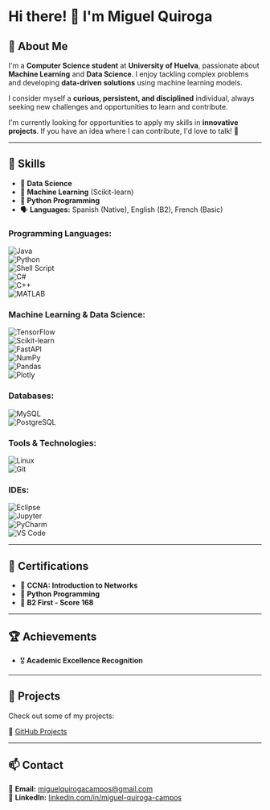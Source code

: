 # Hi there! 👋 I'm Miguel Quiroga

## 📌 About Me  
I'm a **Computer Science student** at **University of Huelva**, passionate about **Machine Learning** and **Data Science**. I enjoy tackling complex problems and developing **data-driven solutions** using machine learning models.  

I consider myself a **curious, persistent, and disciplined** individual, always seeking new challenges and opportunities to learn and contribute.  

I'm currently looking for opportunities to apply my skills in **innovative projects**. If you have an idea where I can contribute, I'd love to talk! 🚀  

---

## 🚀 Skills  

- 🧠 **Data Science**  
- 🤖 **Machine Learning** (Scikit-learn)  
- 🐍 **Python Programming**  
- 🗣 **Languages:** Spanish (Native), English (B2), French (Basic)

### **Programming Languages:**  
![Java](https://img.shields.io/badge/Java-%23ED8B00.svg?style=for-the-badge&logo=openjdk&logoColor=white)  
![Python](https://img.shields.io/badge/Python-%233776AB.svg?style=for-the-badge&logo=python&logoColor=white)  
![Shell Script](https://img.shields.io/badge/Shell_Script-%23121011.svg?style=for-the-badge&logo=gnu-bash&logoColor=white)  
![C#](https://img.shields.io/badge/C%23-%23239120.svg?style=for-the-badge&logo=csharp&logoColor=white)  
![C++](https://img.shields.io/badge/C++-%2300599C.svg?style=for-the-badge&logo=cplusplus&logoColor=white)  
![MATLAB](https://img.shields.io/badge/MATLAB-%230079C1.svg?style=for-the-badge&logo=mathworks&logoColor=white)  

### **Machine Learning & Data Science:**  
![TensorFlow](https://img.shields.io/badge/TensorFlow-%23FF6F00.svg?style=for-the-badge&logo=tensorflow&logoColor=white)  
![Scikit-learn](https://img.shields.io/badge/Scikit--learn-%23F7931E.svg?style=for-the-badge&logo=scikitlearn&logoColor=white)  
![FastAPI](https://img.shields.io/badge/FastAPI-%23009688.svg?style=for-the-badge&logo=fastapi&logoColor=white)  
![NumPy](https://img.shields.io/badge/NumPy-%23013243.svg?style=for-the-badge&logo=numpy&logoColor=white)  
![Pandas](https://img.shields.io/badge/Pandas-%23150458.svg?style=for-the-badge&logo=pandas&logoColor=white)  
![Plotly](https://img.shields.io/badge/Plotly-%233F4F75.svg?style=for-the-badge&logo=plotly&logoColor=white)  

### **Databases:**  
![MySQL](https://img.shields.io/badge/MySQL-%234479A1.svg?style=for-the-badge&logo=mysql&logoColor=white)  
![PostgreSQL](https://img.shields.io/badge/PostgreSQL-%23336791.svg?style=for-the-badge&logo=postgresql&logoColor=white)

### **Tools & Technologies:**  
![Linux](https://img.shields.io/badge/Linux-%23FCC624.svg?style=for-the-badge&logo=linux&logoColor=black)  
![Git](https://img.shields.io/badge/Git-%23F05032.svg?style=for-the-badge&logo=git&logoColor=white)  

### **IDEs:**  
![Eclipse](https://img.shields.io/badge/Eclipse-%232C2255.svg?style=for-the-badge&logo=eclipse&logoColor=white)  
![Jupyter](https://img.shields.io/badge/Jupyter-%23F37626.svg?style=for-the-badge&logo=jupyter&logoColor=white)  
![PyCharm](https://img.shields.io/badge/PyCharm-%23000000.svg?style=for-the-badge&logo=pycharm&logoColor=white)  
![VS Code](https://img.shields.io/badge/VS_Code-%23007ACC.svg?style=for-the-badge&logo=visualstudiocode&logoColor=white)  

---

## 📌 Certifications  

- 📜 **CCNA: Introduction to Networks**  
- 🐍 **Python Programming**  
- 📖 **B2 First - Score 168**  

---

## 🏆 Achievements  

- 🎖 **Academic Excellence Recognition**  

---

## 📂 Projects  

Check out some of my projects:  

🔗 [GitHub Projects](https://github.com/kkirogod)  

---

## 📫 Contact  

📧 **Email:** [miguelquirogacampos@gmail.com](mailto:miguelquirogacampos@gmail.com)  
🔗 **LinkedIn:** [linkedin.com/in/miguel-quiroga-campos](https://www.linkedin.com/in/miguel-quiroga-campos)  
